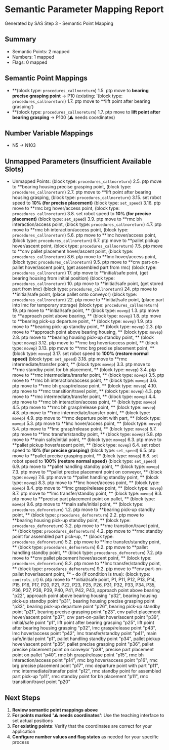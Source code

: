# Semantic Parameter Mapping Report
Generated by SAS Step 3 - Semantic Point Mapping

## Summary
- Semantic Points: 2 mapped
- Numbers: 1 mapped
- Flags: 0 mapped

## Semantic Point Mappings

- **(block type: `procedures_callnoreturn`) 1.5. ptp move to **bearing precise grasping point** → P10 (existing: '(block type: `procedures_callnoreturn`) 1.7. ptp move to **lift point after bearing grasping')
- **(block type: `procedures_callnoreturn`) 1.7. ptp move to **lift point after bearing grasping** → P100 (⚠️ needs coordinates)

## Number Variable Mappings

- N5 → N103

## Unmapped Parameters (Insufficient Available Slots)

- Unmapped Points: (block type: `procedures_callnoreturn`) 2.5. ptp move to **bearing housing precise grasping point, (block type: `procedures_callnoreturn`) 2.7. ptp move to **lift point after bearing housing grasping, (block type: `procedures_callnoreturn`) 3.15. set robot speed to **10% (for precise placement)** (block type: `set_speed`) 3.16. ptp move to **rmc brg hover/access point, (block type: `procedures_callnoreturn`) 3.8. set robot speed to **10% (for precise placement)** (block type: `set_speed`) 3.9. ptp move to **rmc bh interaction/access point, (block type: `procedures_callnoreturn`) 4.7. ptp move to **rmc bh interaction/access point, (block type: `procedures_callnoreturn`) 5.6. ptp move to **lmc hover/access point, (block type: `procedures_callnoreturn`) 6.7. ptp move to **pallet pickup hover/ascent point, (block type: `procedures_callnoreturn`) 7.5. ptp move to **cnv pallet placement hover/ascent point, (block type: `procedures_callnoreturn`) 8.6. ptp move to **lmc hover/access point, (block type: `procedures_callnoreturn`) 9.5. ptp move to **cnv part-on-pallet hover/ascent point, (get assembled part from rmc) (block type: `procedures_callnoreturn`) 17. ptp move to **initial/safe point, (get bearing housing from initial position) (block type: `procedures_callnoreturn`) 10. ptp move to **initial/safe point, (get stored part from lmc) (block type: `procedures_callnoreturn`) 24. ptp move to **initial/safe point, (place pallet onto conveyor) (block type: `procedures_callnoreturn`) 22. ptp move to **initial/safe point, (place part into lmc for temporary storage) (block type: `procedures_callnoreturn`) 19. ptp move to **initial/safe point, ** (block type: `movep`) 1.3. ptp move to **approach point above bearing, ** (block type: `movep`) 1.8. ptp move to **bearing pick-up departure point, ** (block type: `movep`) 1.9. ptp move to **bearing pick-up standby point, ** (block type: `movep`) 2.3. ptp move to **approach point above bearing housing, ** (block type: `movep`) 2.8. ptp move to **bearing housing pick-up standby point, ** (block type: `movep`) 3.12. ptp move to **rmc brg hover/access point, ** (block type: `movep`) 3.13. ptp move to **rmc brg precise placement point, ** (block type: `movep`) 3.17. set robot speed to **100% (restore normal speed)** (block type: `set_speed`) 3.18. ptp move to **rmc intermediate/transfer point, ** (block type: `movep`) 3.3. ptp move to **rmc standby point for bh placement, ** (block type: `movep`) 3.4. ptp move to **rmc intermediate/transfer point, ** (block type: `movep`) 3.5. ptp move to **rmc bh interaction/access point, ** (block type: `movep`) 3.6. ptp move to **rmc bh grasp/release point, ** (block type: `movep`) 4.10. ptp move to **rmc transition/travel point, ** (block type: `movep`) 4.3. ptp move to **rmc intermediate/transfer point, ** (block type: `movep`) 4.4. ptp move to **rmc bh interaction/access point, ** (block type: `movep`) 4.5. ptp move to **rmc bh grasp/release point, ** (block type: `movep`) 4.8. ptp move to **rmc intermediate/transfer point, ** (block type: `movep`) 4.9. ptp move to **rmc departure point with part, ** (block type: `movep`) 5.3. ptp move to **lmc hover/access point, ** (block type: `movep`) 5.4. ptp move to **lmc grasp/release point, ** (block type: `movep`) 5.7. ptp move to **lmc transfer/standby point, ** (block type: `movep`) 5.8. ptp move to **main safe/initial point, ** (block type: `movep`) 6.3. ptp move to **pallet pickup hover/ascent point, ** (block type: `movep`) 6.4. set robot speed to **10% (for precise grasping)** (block type: `set_speed`) 6.5. ptp move to **pallet precise grasping point, ** (block type: `movep`) 6.8. set robot speed to **100% (restore normal speed)** (block type: `set_speed`) 6.9. ptp move to **pallet handling standby point, ** (block type: `movep`) 7.3. ptp move to **pallet precise placement point on conveyor, ** (block type: `movep`) 7.6. ptp move to **pallet handling standby point, ** (block type: `movep`) 8.3. ptp move to **lmc hover/access point, ** (block type: `movep`) 8.4. ptp move to **lmc grasp/release point, ** (block type: `movep`) 8.7. ptp move to **lmc transfer/standby point, ** (block type: `movep`) 9.3. ptp move to **precise part placement point on pallet, ** (block type: `movep`) 9.6. ptp move to **main safe/initial point, ** (block type: `procedures_defnoreturn`) 1.2. ptp move to **bearing pick-up standby point, ** (block type: `procedures_defnoreturn`) 2.2. ptp move to **bearing housing pick-up standby point, ** (block type: `procedures_defnoreturn`) 3.2. ptp move to **rmc transition/travel point, ** (block type: `procedures_defnoreturn`) 4.2. ptp move to **rmc standby point for assembled part pick-up, ** (block type: `procedures_defnoreturn`) 5.2. ptp move to **lmc transfer/standby point, ** (block type: `procedures_defnoreturn`) 6.2. ptp move to **pallet handling standby point, ** (block type: `procedures_defnoreturn`) 7.2. ptp move to **cnv pallet placement hover/ascent point, ** (block type: `procedures_defnoreturn`) 8.2. ptp move to **lmc transfer/standby point, ** (block type: `procedures_defnoreturn`) 9.2. ptp move to **cnv part-on-pallet hover/ascent point, ** - do (if condition is true): (block type: `controls_if`) 6. ptp move to **initial/safe point, P1, P11, P12, P13, P14, P15, P16, P17, P20, P21, P22, P23, P25, P26, P31, P32, P33, P34, P35, P36, P37, P38, P39, P40, P41, P42, P43, approach point above bearing "p22", approach point above bearing housing "p32", bearing housing pick-up standby point "p31", bearing housing precise grasping point "p33", bearing pick-up departure point "p26", bearing pick-up standby point "p21", bearing precise grasping point "p23", cnv pallet placement hover/ascent point "p37", cnv part-on-pallet hover/ascent point "p39", initial/safe point "p1", lift point after bearing grasping "p25", lift point after bearing housing grasping "p32", lmc grasp/release point "p43", lmc hover/access point "p42", lmc transfer/standby point "p41", main safe/initial point "p1", pallet handling standby point "p34", pallet pickup hover/ascent point "p35", pallet precise grasping point "p36", pallet precise placement point on conveyor "p38", precise part placement point on pallet "p40", rmc bh grasp/release point "p15", rmc bh interaction/access point "p14", rmc brg hover/access point "p16", rmc brg precise placement point "p17", rmc departure point with part "p11", rmc intermediate/transfer point "p12", rmc standby point for assembled part pick-up "p11", rmc standby point for bh placement "p11", rmc transition/travel point "p20"

## Next Steps
1. **Review semantic point mappings above**
2. **For points marked '⚠️ needs coordinates'**: Use the teaching interface to set actual positions
3. **For existing points**: Verify that the coordinates are correct for your application
4. **Configure number values and flag states** as needed for your specific process

